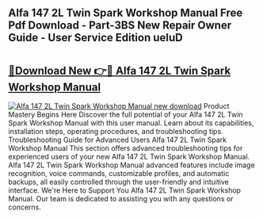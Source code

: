 ## Alfa 147 2L Twin Spark Workshop Manual Free Pdf Download - Part-3BS New Repair Owner Guide - User Service Edition ueIuD

# <h2><a href="http://bc52820.oget.top/?id=Alfa+147+2L+Twin+Spark+Workshop+Manual">🔗Download New 👉🔴 Alfa 147 2L Twin Spark Workshop Manual</a></h2>

[![Alfa 147 2L Twin Spark Workshop Manual new download](https://i.imgur.com/5g1atiW.png)](http://bc52820.oget.top/?id=Alfa+147+2L+Twin+Spark+Workshop+Manual)
Product Mastery Begins Here Discover the full potential of your Alfa 147 2L Twin Spark Workshop Manual with this user manual. Learn about its capabilities, installation steps, operating procedures, and troubleshooting tips. Troubleshooting Guide for Advanced Users Alfa 147 2L Twin Spark Workshop Manual This section offers advanced troubleshooting tips for experienced users of your new Alfa 147 2L Twin Spark Workshop Manual. Alfa 147 2L Twin Spark Workshop Manual advanced features include image recognition, voice commands, customizable profiles, and automatic backups, all easily controlled through the user-friendly and intuitive interface. We're Here to Support You Alfa 147 2L Twin Spark Workshop Manual. Our team is dedicated to assisting you with any questions or concerns.
